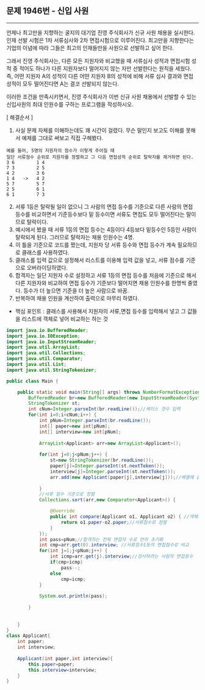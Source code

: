 ## 문제 1946번 - 신입 사원
---------------
언제나 최고만을 지향하는 굴지의 대기업 진영 주식회사가 신규 사원 채용을 실시한다. 인재 선발 시험은 1차 서류심사와 2차 면접시험으로 이루어진다. 최고만을 지향한다는 기업의 이념에 따라 그들은 최고의 인재들만을 사원으로 선발하고 싶어 한다.

그래서 진영 주식회사는, 다른 모든 지원자와 비교했을 때 서류심사 성적과 면접시험 성적 중 적어도 하나가 다른 지원자보다 떨어지지 않는 자만 선발한다는 원칙을 세웠다. 즉, 어떤 지원자 A의 성적이 다른 어떤 지원자 B의 성적에 비해 서류 심사 결과와 면접 성적이 모두 떨어진다면 A는 결코 선발되지 않는다.

이러한 조건을 만족시키면서, 진영 주식회사가 이번 신규 사원 채용에서 선발할 수 있는 신입사원의 최대 인원수를 구하는 프로그램을 작성하시오.

[ 해결순서 ]
1. 사실 문제 자체를 이해하는데도 꽤 시간이 걸렸다. 무슨 말인지 보고도 이해를 못해서 예제를 그대로 써보고 직접 구해봤다.
``` 
예를 들어, 5명의 지원자의 점수가 이렇게 주어질 때 
일단 서류점수 순위로 지원자를 정렬하고 그 다음 면접성적 순위로 탈락자를 제거하면 된다.
3 6        1 4
7 3        2 5
4 2        3 6
1 4   ->   4 2
5 7        5 7
2 5        6 1
6 1        7 3
```
2. 서류 1등은 탈락될 일이 없으니 그 사람의 면접 등수를 기준으로 다른 사람의 면접 등수를 비교하면서 기준등수보다 밑 등수이면 서류도 면접도 모두 떨어진다는 말이므로 탈락이다.
3. 예시에서 봤을 때 서류 1등의 면접 등수는 4등이다 4등보다 밑등수인 5등인 사람이 탈락되게 된다. 그러므로 탈락자는 채용 인원수는 4명.
4. 이 틀을 기준으로 코드를 짰는데, 지원자 당 서류 등수와 면접 등수가 계속 필요하므로 클래스를 사용하였다.
5. 클래스를 입력 값으로 설정해서 리스트를 이용해 입력 값을 넣고, 서류 점수를 기준으로 오버라이딩하였다.
6. 합격자는 일단 지원자 수로 설정하고 서류 1등의 면접 등수를 처음에 기준으로 해서 다른 지원자와 비교하여 면접 등수가 기준보다 떨어지면 채용 인원수를 한명씩 줄였다. 등수가 더 높으면 기준을 더 높은 사람으로 바꿈.
7. 반복하여 채용 인원을 계산하여 출력으로 마무리 하였다.


* 핵심 포인트 : 클래스를 사용해서 지원자의 서류,면접 등수를 입력해서 넣고 그 값들을 리스트에 객체로 넣어 비교하는 하는 것

```java
import java.io.BufferedReader;
import java.io.IOException;
import java.io.InputStreamReader;
import java.util.ArrayList;
import java.util.Collections;
import java.util.Comparator;
import java.util.List;
import java.util.StringTokenizer;

public class Main {

	public static void main(String[] args) throws NumberFormatException, IOException {
		BufferedReader br=new BufferedReader(new InputStreamReader(System.in));
		StringTokenizer st;
		int cNum=Integer.parseInt(br.readLine());//케이스 갯수 입력 
		for(int i=0;i<cNum;i++) {
			int pNum=Integer.parseInt(br.readLine());
			int[] paper=new int[pNum];
			int[] interview=new int[pNum];
			
			ArrayList<Applicant> arr=new ArrayList<Applicant>();
			
			for(int j=0;j<pNum;j++) {
				st=new StringTokenizer(br.readLine());
				paper[j]=Integer.parseInt(st.nextToken());
				interview[j]=Integer.parseInt(st.nextToken());
				arr.add(new Applicant(paper[j],interview[j]));//배열에 클래스의 객체로 생성되어 들어감 
				
			}
			//서류 점수 기준으로 정렬 
			Collections.sort(arr,new Comparator<Applicant>() {

				@Override
				public int compare(Applicant o1, Applicant o2) { //객체를 비교하여  
					return o1.paper-o2.paper;//서류점수로 정렬  
				}
			});
			int pass=pNum;//합격자는 전체 면접자 수로 먼저 초기화 
			int cmp=arr.get(0).interview; //서류점수1등의 면접점수로 비교 
			for(int j=1;j<pNum;j++) {
				int icmp=arr.get(j).interview;//검사하려는 사람의 면접등수  
				if(cmp<icmp)
					pass--;
				else
					cmp=icmp;
			}
			
			System.out.println(pass);
			
		}
		
		
	}
}
class Applicant{
	int paper;
	int interview;
	
	Applicant(int paper,int interview){
		this.paper=paper;
		this.interview=interview;
	}
}
```
